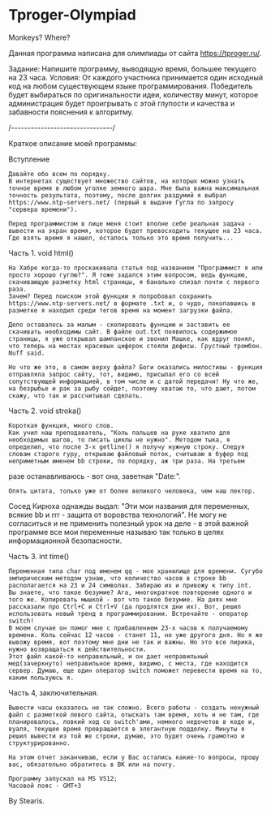 # Tproger-Olympiad
Monkeys? Where?

Данная программа написана для олимпиады от сайта https://tproger.ru/.

Задание:
Напишите программу, выводящую время, большее текущего на 23 часа.
Условия:
От каждого участника принимается один исходный код на любом существующем языке программирования. Победитель будет выбираться по оригинальности идеи, количеству минут, которое администрация будет проигрывать с этой глупости и качества и забавности пояснения к алгоритму.

/*-------------------------------*/

Краткое описание моей программы:

Вступление

	Давайте обо всем по порядку.
	В интернетах существует множество сайтов, на которых можно узнать точное время в любом уголке земного шара. Мне была важна максимальная точность результата, поэтому, после долгих раздумий я выбрал https://www.ntp-servers.net/ (первый в выдаче Гугла по запросу "сервера времени").

	Перед программистом в лице меня стоит вполне себе реальная задача - вывести на экран время, которое будет превосходить текущее на 23 часа. Где взять время я нашел, осталось только это время получить...

Часть 1. void html()

	На Хабре когда-то проскакивала статья под названием "Программист я или просто хорошо гуглю?". Я тоже задался этим вопросом, ведь функцию, скачивающую разметку html страницы, я банально слизал почти с первого раза.
	Зачем? Перед поиском этой функции я попробовал сохранить https://www.ntp-servers.net/ в формате .txt и, о чудо, покопавшись в разметке я находил среди тегов время на момент загрузки файла.

	Дело оставалось за малым - скопировать функцию и заставить ее скачивать необходимы сайт. В файле out.txt появилось содержимое страницы, я уже открывал шампанское и звонил Машке, как вдруг понял, что теперь на местах красивых циферок стояли дефисы. Грустный тромбон. Nuff said.

	Но что же это, в самом верху файла? Боги оказались милостивы - функция отправляла запрос сайту, тот, видимо, присылал его со всей сопутствующей информацией, в том числе и с датой передачи! Ну что же, на безрыбье и рак за рыбу сойдет, поэтому хватаю то, что дают, потом скажу, что так и рассчитывал сделать.

Часть 2. void stroka()

	Короткая функция, много слов.
	Как учил наш преподаватель, "Коль пальцев на руке хватило для необходимых шагов, то писать циклы не нужно". Методом тыка, я определил, что после 3-х getline() я получу нужную строку. Следуя словам старого гуру, открываю файловый поток, считываю в буфер под неприметным именем bb строки, по порядку, аж три раза. На третьем
разе останавливаюсь - вот она, заветная "Date:".

	Опять цитата, только уже от более великого человека, чем наш лектор.
Сосед Кирюха однажды выдал: "Эти мои названия для переменных, всякие bb и rrr - защита от воровства технологий". Не могу не согласиться и не применить полезный урок на деле - в этой важной программе все мои переменные называю так только в целях информационной безопасности.

Часть 3. int time()

	Переменная типа char под именем qq - мое хранилище для времени. Сугубо эмпирическим методом узнаю, что количество часов в строке bb располагается на 23 и 24 символах. Забираю их и привожу к типу int. 
	Вы знаете, что такое безумие? Ага, многократное повторение одного и того же. Копировать мышкой - вот что такое безумие. На днях мне рассказали про Ctrl+C и Ctrl+V (да продлятся дни их). Вот, решил использовать новый тренд в программировании. Встречайте - оператор switch! 
	В моем случае он помог мне с прибавлением 23-х часов к получаемому времени. Коль сейчас 12 часов - станет 11, но уже другого дня. Но я же вывожу время, вот поэтому мне дни не так и важны. Но это все лирика, нужно возвращаться к действительности.
	Этот файл какой-то неправильный, и он дает неправильный мед(зачеркнуто) неправильное время, видимо, с места, где находится сервер. Думаю, еще один оператор switch поможет перевести время на то, каким пользуюсь я.

Часть 4, заключительная.

	Вывести часы оказалось не так сложно. Всего работы - создать ненужный файл с разметкой левого сайта, отыскать там время, хоть и не там, где планировалось, ловкий ход со switch'ами, немного недочетов в коде и, вуаля, текущее время превращается в элегантную подделку. Минуты я решил вывести из той же строки, думаю, это будет очень грамотно и структурированно.

	На этом отчет заканчиваю, если у Вас остались какие-то вопросы, прошу вас, обязательно обратитесь в ВК или на почту.

	Программу запускал на MS VS12;
	Часовой пояс - GMT+3

By Stearis.

